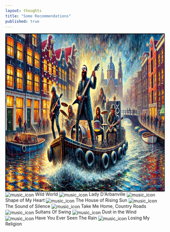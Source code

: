 ```yaml
---
layout: thoughts
title: "Some Recommendations"
published: true
---
```


<img src="/images/visual_thoughts/starsinthecanal.png" alt="Some Recommendations" style="display: block; margin: 0 auto; height: 500px;"/>
<img src="https://cdn-icons-png.flaticon.com/512/4472/4472584.png" alt="music_icon" style="width:32px; height:32px; vertical-align:middle;"> Wild World
<img src="https://cdn-icons-png.flaticon.com/512/4472/4472584.png" alt="music_icon" style="width:32px; height:32px; vertical-align:middle;"> Lady D'Arbanville
<img src="https://cdn-icons-png.flaticon.com/512/4472/4472584.png" alt="music_icon" style="width:32px; height:32px; vertical-align:middle;"> Shape of My Heart
<img src="https://cdn-icons-png.flaticon.com/512/4472/4472584.png" alt="music_icon" style="width:32px; height:32px; vertical-align:middle;"> The House of Rising Sun
<img src="https://cdn-icons-png.flaticon.com/512/4472/4472584.png" alt="music_icon" style="width:32px; height:32px; vertical-align:middle;"> The Sound of Silence
<img src="https://cdn-icons-png.flaticon.com/512/4472/4472584.png" alt="music_icon" style="width:32px; height:32px; vertical-align:middle;"> Take Me Home, Country Roads
<img src="https://cdn-icons-png.flaticon.com/512/4472/4472584.png" alt="music_icon" style="width:32px; height:32px; vertical-align:middle;"> Sultans Of Swing
<img src="https://cdn-icons-png.flaticon.com/512/4472/4472584.png" alt="music_icon" style="width:32px; height:32px; vertical-align:middle;"> Dust in the Wind
<img src="https://cdn-icons-png.flaticon.com/512/4472/4472584.png" alt="music_icon" style="width:32px; height:32px; vertical-align:middle;"> Have You Ever Seen The Rain
<img src="https://cdn-icons-png.flaticon.com/512/4472/4472584.png" alt="music_icon" style="width:32px; height:32px; vertical-align:middle;"> Losing My Religion
